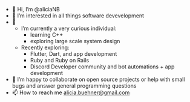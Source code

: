 - 👋 Hi, I’m @aliciaNB
- 👀 I’m interested in all things software devevelopment
- 🌱 
     - I’m currently a very curious individual: 
       - learning C++ 
       - exploring large scale system design 
     - Recently exploring: 
          - Flutter, Dart, and app development
          - Ruby and Ruby on Rails
          - Discord Developer community and bot automations + app development 
- 💞️ I’m happy to collaborate on open source projects or help with small bugs and answer general programming questions 
- 📫 How to reach me alicia.buehner@gmail.com

<!---
aliciaNB/aliciaNB is a ✨ special ✨ repository because its `README.md` (this file) appears on your GitHub profile.
You can click the Preview link to take a look at your changes.
--->
